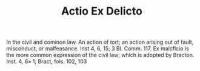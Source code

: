 ---
title: Actio Ex Delicto
letter: A
permalink: "/definitions/bld-actio-ex-delicto.html"
body: In the civil and cominon law. An action of tort; an action arising out of fault,
  misconduct, or malfeasance. Inst 4, 6, 15; 3 Bl. Comm. 117. Ex malcflcio is the
  more common expression of the civil law; whlch is adopted by Bracton. Inst. 4, 6»
  1; Bract, fols. 102, 103
published_at: '2018-07-07'
source: Black's Law Dictionary 2nd Ed (1910)
layout: post
---
